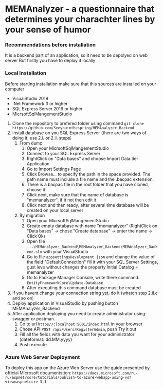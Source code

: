 # MEMAnalyzer - a questionnaire that determines your charachter lines by your sense of humor

### Recommendations before installation

It is a backend part of an application, so it need to be depolyed on web server
But firstly you have to deploy it locally

### Local Installation
Before starting installation make sure that this sources are installed on your computer
* VisualStudio 2019
* .Net Framework 3 or higher
* SQL Express Server 2016 or higher
* MicrsoftSqlMangementStudio

1. Clone the repository to prefered folder using command `git clone https://github.com/Seeyouinthespring/MEMAnalyzer_Backend`
1. Install database on you SQL Express Server (there are two ways of doing it, use 2.i. or 2.ii. steps)
    1. From dump
        1. Open your MicrsoftSqlMangementStudio
        1. Connect to your SQL Express Server
        1. RightClick on "Data bases" and choose Import Data tier Application
        1. Go to Import Settings Page
        1. Click Browse... to specify the path in the space provided. The path name must include a file name and the .bacpac extension.
        1. There is a bacpac file in the root folder that you have cloned, choose it
        1. Click next, make sure that the name of database is "memanalyzer", if it not then edit it
        1. Click next and then ready, after several time database will be created on your local server
    1. By migration
        1. Open your MicrsoftSqlMangementStudio
        1. Create empty database with name "memanalyzer" (RightClick on "Data bases" -> chose "Create database" -> enter the name -> Click Ok)
        1. Open file `...\MEMAnalyzer_Backend\MEMAnalyzer_Backend\MEMAnalyzer_Backend.sln` with your VisualStudio
        1. Go to file `appsettingsDevelopment.json` and change the value of the field "DefaultConnection" fill it with your SQL Server Settings, gust leve without changes the property Initial Catalog = memanalyzer
        1. Go to Package Manager Console, write there command: `EntityFrameworkCore\Update-Database`
        1. After executing this command database must be created
1. If you havent change your connection string yet, do it (whatch step 2.ii.c and so on)
1. Deploy application in VisualStudio by pushing button MEMAnalyzer_Backend
1. After application deploying you need to create administrator using swagger or postman. 
    1. Go to url `https//:localhost:5001/index.html` in your browser
    1. Chose API `POST /api/Users/RegisterAdmin`, push Try it out
    1. Fill all the fields with data you want for your administrator (dateformat: dd.MM.yyyy)
    1. Push execute
        
### Azure Web Server Deployment

To deploy this app on the Azure Web Server use the guide presented by official Microsoft documentstion:
`https://docs.microsoft.com/ru-ru/aspnet/core/tutorials/publish-to-azure-webapp-using-vs?view=aspnetcore-3.1`